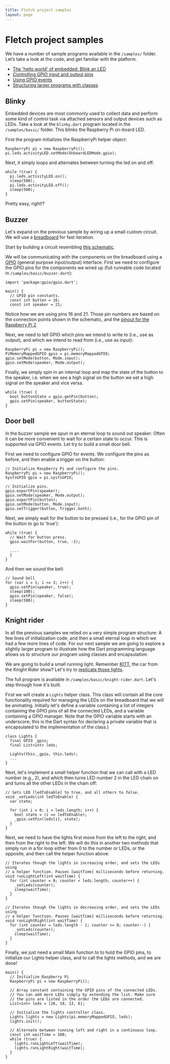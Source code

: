 ```yaml
---
title: Fletch project samples
layout: page
---
```


# Fletch project samples

We have a number of sample programs available in the ```/samples/``` folder.
Let’s take a look at the code, and get familiar with the platform.


* [The 'hello world' of embedded: Blink an LED](#blinky)
* [Controlling GPIO input and output pins](#buzzer)
* [Using GPIO events](#door-bell)
* [Structuring larger programs with classes](#knight-rider)

## Blinky ##

Embedded devices are most commonly used to collect data and perform some kind of
control task via attached sensors and output devices such as LEDs. Take a look
at the ```blinky.dart``` program located in the ```/samples/basic/``` folder.
This blinks the Raspberry Pi on-board LED.

First the program initializes the RaspberryPi helper object:

~~~
RaspberryPi pi = new RaspberryPi();
pi.leds.activityLED.setMode(OnboardLEDMode.gpio);
~~~

Next, it simply loops and alternates between turning the led on and off:

~~~
while (true) {
  pi.leds.activityLED.on();
  sleep(500);
  pi.leds.activityLED.off();
  sleep(500);
}
~~~

Pretty easy, right!?

## Buzzer

Let's expand on the previous sample by wiring up a small custom circuit. We will
use a [breadboard](http://www.instructables.com/id/How-to-use-a-breadboard/) for
fast iteration.

Start by building a circuit resembling [this schematic](https://storage.googleapis.com/fletch-archive/images/buzzer-schematic.png).

We will be communicating with the components on the breadboard using a
[GPIO](https://en.wikipedia.org/wiki/General-purpose_input/output) (general
purpose input/output) interface. First we need to configure the GPIO pins for
the components we wired up (full runnable code located in
```/samples/basic/buzzer.dart```):

~~~
import 'package:gpio/gpio.dart';

main() {
  // GPIO pin constants.
  const int button = 16;
  const int speaker = 21;
~~~

Notice how we are using pins 16 and 21. Those pin numbers are based on the
connection points shown in the schematic, and the [pinout for the Raspberry Pi
2](http://www.raspberry-projects.com/pi/pi-hardware/raspberry-pi-2-model-b/rpi2-model-b-io-pins).

Next, we need to tell GPIO which pins we intend to write to (i.e., use as
output), and which we intend to read from (i.e., use as input):

~~~
RaspberryPi pi = new RaspberryPi();
PiMemoryMappedGPIO gpio = pi.memoryMappedGPIO;
gpio.setMode(button, Mode.input);
gpio.setMode(speaker, Mode.output);
~~~

Finally, we simply spin in an internal loop and map the state of the button to
the speaker, i.e. when we see a high signal on the button we set a high signal
on the speaker and vice versa.

~~~
while (true) {
  bool buttonState = gpio.getPin(button);
  gpio.setPin(speaker, buttonState);
}
~~~

## Door bell

In the buzzer sample we spun in an eternal loop to sound out speaker. Often it
can be more convenient to wait for a certain state to occur. This is supported
via GPIO events. Let try to build a small door bell.

First we need to configure GPIO for events. We configure the pins as before, and
then enable a trigger on the button:

~~~
// Initialize Raspberry Pi and configure the pins.
RaspberryPi pi = new RaspberryPi();
SysfsGPIO gpio = pi.sysfsGPIO;

// Initialize pins.
gpio.exportPin(speaker);
gpio.setMode(speaker, Mode.output);
gpio.exportPin(button);
gpio.setMode(button, Mode.input);
gpio.setTrigger(button, Trigger.both);
~~~

Next, we simply wait for the button to be pressed (i.e., for the GPIO pin of the
button to go to 'true'):

~~~
while (true) {
  // Wait for button press.
  gpio.waitFor(button, true, -1);

  ....
  }
}
~~~

And then we sound the bell:

~~~
// Sound bell
for (var i = 1; i <= 3; i++) {
  gpio.setPin(speaker, true);
  sleep(100);
  gpio.setPin(speaker, false);
  sleep(500);
}
~~~

## Knight rider

In all the previous samples we relied on a very simple program structure: A few
lines of initialization code, and then a small eternal loop in which we had a
few more lines of code. For our next sample we are going to explore a slightly
larger program to illustrate how the Dart programming language allows us to
structure our program using classes and encapsulation.

We are going to build a small running light. Remember
[KITT](https://www.youtube.com/watch?v=Mo8Qls0HnWo), the car from the Knight
Rider show? Let's try to [replicate those
lights](https://storage.googleapis.com/fletch-archive/images/knight-rider.mp4).

The full program is available in ```/samples/basic/knight-rider.dart```. Let's
step through how it's built.

First we will create a ```Lights``` helper class. This class will contain all
the core functionality required for managing the LEDs on the breadboard that we
will be animating. Initially let's define a variable containing a list of
integers containing the GPIO pins of all the connected LEDs, and a variable
containing a GPIO manager. Note that the GPIO variable starts with an
underscore; this is the Dart syntax for declaring a private variable that is
encapsulated to the implementation of the class.)

~~~
class Lights {
  final GPIO _gpio;
  final List<int> leds;

  Lights(this._gpio, this.leds);
  ...
}
~~~

Next, let's implement a small helper function that we can call with a LED number
(e.g., 2), and which then turns LED number 2 in the LED chain on and turns all
the other LEDs in the chain off:

~~~
// Sets LED [ledToEnable] to true, and all others to false.
void _setLeds(int ledToEnable) {
  var state;

  for (int i = 0; i < leds.length; i++) {
    bool state = (i == ledToEnable);
    _gpio.setPin(leds[i], state);
  }
}
~~~

Next, we need to have the lights first move from the left to the right, and then
from the right to the left. We will do this in another two methods that simply
run in a for loop either from 0 to the number or LEDs, or the opposite, and then
call the helper function above:

~~~
// Iterates though the lights in increasing order, and sets the LEDs using
// a helper function. Pauses [waitTime] milliseconds before returning.
void runLightLeft(int waitTime) {
  for (int counter = 0; counter < leds.length; counter++) {
    _setLeds(counter);
    sleep(waitTime);
  }
}

// Iterates though the lights in decreasing order, and sets the LEDs using
// a helper function. Pauses [waitTime] milliseconds before returning.
void runLightRight(int waitTime) {
  for (int counter = leds.length - 1; counter >= 0; counter--) {
    _setLeds(counter);
    sleep(waitTime);
  }
}
~~~

Finally, we just need a small Main function to to hold the GPIO pins, to
initialize our Lights helper class, and to call the lights methods, and we are
done!

~~~
main() {
  // Initialize Raspberry Pi
  RaspberryPi pi = new RaspberryPi();

  // Array constant containing the GPIO pins of the connected LEDs.
  // You can add more LEDs simply by extending the list. Make sure
  // the pins are listed in the order the LEDs are connected.
  List<int> leds = [26, 19, 13, 6];

  // Initialize the lights controller class.
  Lights lights = new Lights(pi.memoryMappedGPIO, leds);
  lights.init();

  // Alternate between running left and right in a continuous loop.
  const int waitTime = 100;
  while (true) {
    lights.runLightLeft(waitTime);
    lights.runLightRight(waitTime);
  }
}
~~~
